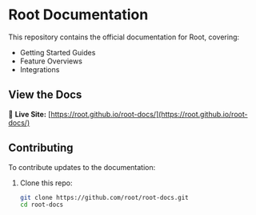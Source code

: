 # Root Documentation

This repository contains the official documentation for Root, covering:

- Getting Started Guides  
- Feature Overviews  
- Integrations  

## View the Docs

📖 **Live Site:** [https://root.github.io/root-docs/](https://root.github.io/root-docs/)  

## Contributing

To contribute updates to the documentation:

1. Clone this repo:  
   ```sh
   git clone https://github.com/root/root-docs.git
   cd root-docs

